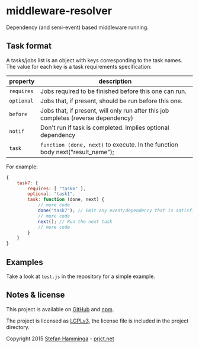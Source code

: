 # middleware-resolver
Dependency (and semi-event) based middleware running.

## Task format
A tasks/jobs list is an object with keys corresponding to the task names.
The value for each key is a task requirements specification:

property | description
---|---
`requires` | Jobs required to be finished before this one can run.
`optional` | Jobs that, if present, should be run before this one.
`before` | Jobs that, if present, will only run after this job completes (reverse dependency)
`notif` | Don't run if task is completed. Implies optional dependency
`task` | `function (done, next)` to execute. In the function body next("result_name");

For example:
```javascript
{
    task7: {
        requires: [ "task6" ],
        optional: "task1",
        task: function (done, next) {
            // more code
            done("task7"); // Emit any event/dependency that is satisfied.
            // more code
            next(); // Run the next task
            // more code
        }
    }
}

```

## Examples

Take a look at `test.js` in the repository for a simple example.

## Notes & license
This project is available on [GitHub](https://github.com/StefanHamminga/node-middleware-resolver) and [npm](https://www.npmjs.com/package/middleware-resolver).

The project is licensed as [LGPLv3](http://www.gnu.org/licenses/lgpl-3.0.html), the license file is included in the project directory.

Copyright 2015 [Stefan Hamminga](mailto:stefan@prjct.net) - [prjct.net](https://prjct.net)
